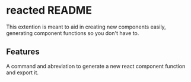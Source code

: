 # reacted README

This extention is meant to aid in creating new components easily, generating component functions so you don't have to.

## Features

A command and abreviation to generate a new react component function and export it.

